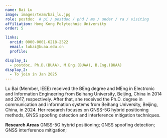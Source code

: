 ```yaml
---
name: Bai Lu
image: images/team/bai_lu.jpg
role: postdoc  # pi / postdoc / phd / ms / under / ra / visiting
affiliation: Hong Kong Polytechnic University
order: 5

links:
  orcid: 0000-0001-6218-2522
  email: lubai@buaa.edu.cn
  profile: 

display_1: 
  - postdoc, Ph.D.(BUAA), M.Eng.(BUAA), B.Eng.(BUAA)
display_2: 
  - To join in Jan 2025 
---
```


<!--  Add a short self introduction here -->
<!-- Like Research Areas -->

Lu Bai (Member, IEEE) received the BEng degree and MEng in Electronic and Information Engineering from Beihang University, Beijing, China in 2014 and 2017, respectively. After that, she received the Ph.D. degree in communication and information systems from Beihang University, Beijing, China, in 2024.
Her research focuses on GNSS-5G hybrid positioning methods, GNSS spoofing detection and interference mitigation techniques.

**Research Areas**
GNSS-5G hybrid positioning; GNSS spoofing detection; GNSS interference mitigation;
